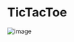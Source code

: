 # TicTacToe
![image](https://user-images.githubusercontent.com/97170401/233810751-24f0fe5d-fa38-4521-bfa0-c336ecaddae2.png)
